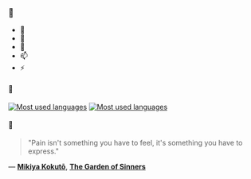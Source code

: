 ### 👋

- 🔭
- 🌱
- 💬
- 📫
- ⚡

#### 🧏

[![Most used languages](https://github-readme-stats-aynah.vercel.app/api/top-langs/?username=aynh&theme=solarized-dark&langs_count=6&layout=compact&hide_title=true)](https://github.com/anuraghazra/github-readme-stats#gh-dark-mode-only)
[![Most used languages](https://github-readme-stats-aynah.vercel.app/api/top-langs/?username=aynh&theme=solarized-light&langs_count=6&layout=compact&hide_title=true)](https://github.com/anuraghazra/github-readme-stats#gh-light-mode-only)

#### 💬

> "Pain isn't something you have to feel, it's something you have to express."

&mdash; [**Mikiya Kokutō**](https://myanimelist.net/character.php?q=Mikiya%20Kokut%C5%8D&cat=character), [**The Garden of Sinners**](https://myanimelist.net/search/all?q=The%20Garden%20of%20Sinners&cat=all)
